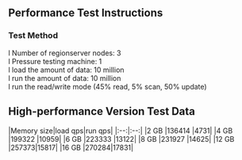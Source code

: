 ## Performance Test Instructions



### Test Method
l  Number of regionserver nodes: 3				
l  Pressure testing machine: 1				
l  load the amount of data: 10 million				
l  run the amount of data: 10 million				
l  run the read/write mode (45% read, 5% scan, 50% update)				


## High-performance Version Test Data
|Memory size|load qps|run qps|
|:--:|:--:|
|2 GB |136414 |4731|
|4 GB |199322 |10959|
|6 GB |223333 |13122|
|8 GB |231927 |14625|
|12 GB |257373|15817|
|16 GB |270284|17831|
